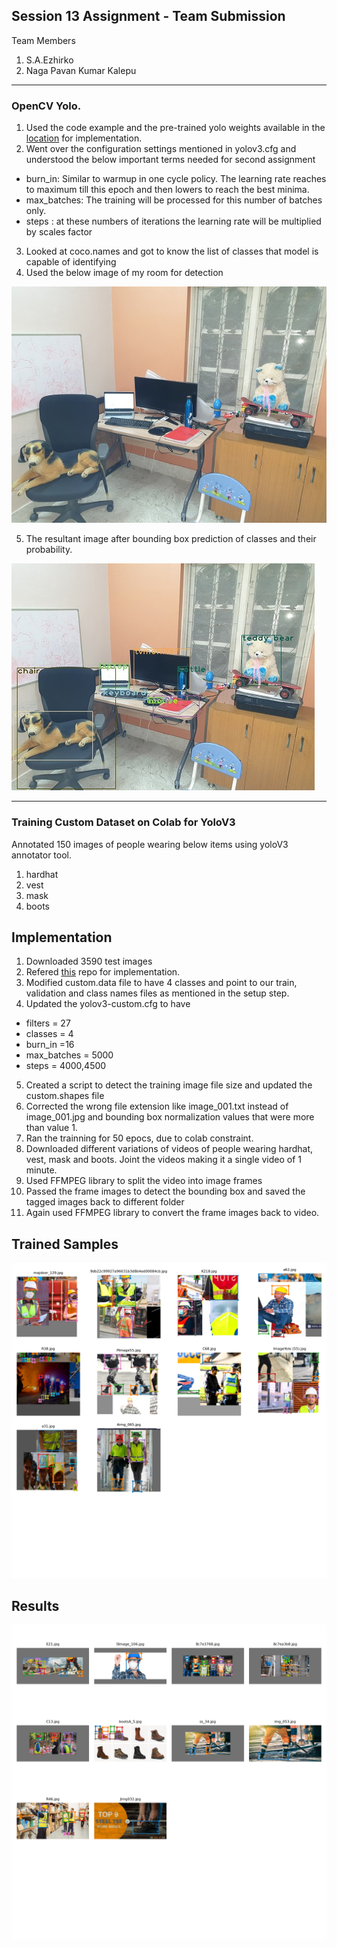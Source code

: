 ## Session 13 Assignment - Team Submission
Team Members
1. S.A.Ezhirko
2. Naga Pavan Kumar Kalepu
**********************************************************************************************************************
### OpenCV Yolo.

1. Used the code example and the pre-trained yolo weights available in the [location](https://pysource.com/2019/06/27/yolo-object-detection-using-opencv-with-python/) for implementation.
2. Went over the configuration settings mentioned in yolov3.cfg and understood the below important terms needed for second assignment
  - burn_in: Similar to warmup in one cycle policy. The learning rate reaches to maximum till this epoch and then lowers to reach the best minima.
  - max_batches: The training will be processed for this number of batches only.
  - steps : at these numbers of iterations the learning rate will be multiplied by scales factor
3. Looked at coco.names and got to know the list of classes that model is capable of identifying
4. Used the below image of my room for detection

  ![](Images/MyRoom.jpg) 
  
5. The resultant image after bounding box prediction of classes and their probability.

  ![](Images/Detected.jpg) 

**********************************************************************************************************************
### Training Custom Dataset on Colab for YoloV3
Annotated 150 images of people wearing below items using yoloV3 annotator tool.
1. hardhat
2. vest
3. mask
4. boots

## Implementation
1. Downloaded 3590 test images
2. Refered [this](https://github.com/theschoolofai/YoloV3) repo for implementation.
3. Modified custom.data file to have 4 classes and point to our train, validation and class names files as mentioned in the setup step.
4. Updated the yolov3-custom.cfg to have 
  - filters = 27
  - classes = 4
  - burn_in =16
  - max_batches = 5000
  - steps = 4000,4500
  
5. Created a script to detect the training image file size and updated the custom.shapes file
6. Corrected the wrong file extension like image_001.txt instead of image_001.jpg and bounding box normalization values that were more than value 1.
7. Ran the trainning for 50 epocs, due to colab constraint.
8. Downloaded different variations of videos of people wearing hardhat, vest, mask and boots. Joint the videos making it a single video of 1 minute.
9. Used FFMPEG library to split the video into image frames
10. Passed the frame images to detect the bounding box and saved the tagged images back to different folder
11. Again used FFMPEG library to convert the frame images back to video.

## **Trained Samples**

  ![](Images/train_batch0.png) 

## **Results**
  ![](Images/test_batch0.png) 

  

